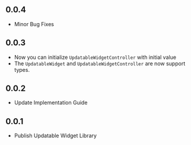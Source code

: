 ## 0.0.4
* Minor Bug Fixes

## 0.0.3
* Now you can initialize `UpdatableWidgetController` with initial value
* The `UpdatableWidget` and `UpdatableWidgetController` are now support types.

## 0.0.2
* Update Implementation Guide

## 0.0.1
* Publish Updatable Widget Library